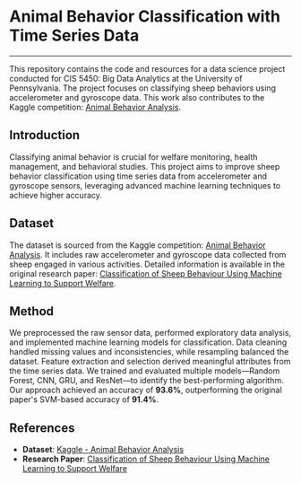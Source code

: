 # Animal Behavior Classification with Time Series Data

---

This repository contains the code and resources for a data science project conducted for CIS 5450: Big Data Analytics at the University of Pennsylvania. The project focuses on classifying sheep behaviors using accelerometer and gyroscope data. This work also contributes to the Kaggle competition: [Animal Behavior Analysis](https://www.kaggle.com/datasets/arashnic/animal-behavior-analysis/data).

## Introduction

Classifying animal behavior is crucial for welfare monitoring, health management, and behavioral studies. This project aims to improve sheep behavior classification using time series data from accelerometer and gyroscope sensors, leveraging advanced machine learning techniques to achieve higher accuracy.

## Dataset

The dataset is sourced from the Kaggle competition: [Animal Behavior Analysis](https://www.kaggle.com/datasets/arashnic/animal-behavior-analysis/data). It includes raw accelerometer and gyroscope data collected from sheep engaged in various activities. Detailed information is available in the original research paper: [Classification of Sheep Behaviour Using Machine Learning to Support Welfare](https://www.sciencedirect.com/science/article/pii/S0168159121001805).

## Method

We preprocessed the raw sensor data, performed exploratory data analysis, and implemented machine learning models for classification. Data cleaning handled missing values and inconsistencies, while resampling balanced the dataset. Feature extraction and selection derived meaningful attributes from the time series data. We trained and evaluated multiple models—Random Forest, CNN, GRU, and ResNet—to identify the best-performing algorithm. Our approach achieved an accuracy of **93.6%**, outperforming the original paper's SVM-based accuracy of **91.4%**.

## References

- **Dataset**: [Kaggle - Animal Behavior Analysis](https://www.kaggle.com/datasets/arashnic/animal-behavior-analysis/data)
- **Research Paper**: [Classification of Sheep Behaviour Using Machine Learning to Support Welfare](https://www.sciencedirect.com/science/article/pii/S0168159121001805)
